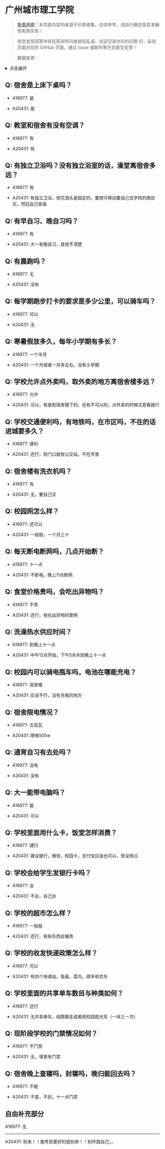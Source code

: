 # 广州城市理工学院

> [免责声明](https://colleges.chat/#_3)：本页面内容均来源于问卷收集，仅供参考，请自行确定信息准确性和真实性！

> 若您发现回答中存在答非所问或胡言乱语，欢迎记录对应的问卷 ID，前往页面对应的 GitHub 页面，通过 issue 或邮件等方式提交反馈！

> 数据来源：

<details><summary>点击展开</summary>
<ul>
<li>A16977: 匿名 (2023 年 03 月)</li>
<li>A20431: 匿名 (2023 年 07 月)</li>
</ul>
</details>

## Q: 宿舍是上床下桌吗？

- A16977: 是

- A20431: 是

## Q: 教室和宿舍有没有空调？

- A16977: 有

- A20431: 有

## Q: 有独立卫浴吗？没有独立浴室的话，澡堂离宿舍多远？

- A16977: 有

- A20431: 有独立卫浴，但花洒头是固定的，要想可移动要自己去学校的商店买，然后自己安装

## Q: 有早自习、晚自习吗？

- A16977: 有

- A20431: 大一有晚自习，其他不清楚

## Q: 有晨跑吗？

- A16977: 无

- A20431: 没有

## Q: 每学期跑步打卡的要求是多少公里，可以骑车吗？

- A16977: 可以

- A20431: 无

## Q: 寒暑假放多久，每年小学期有多长？

- A16977: 一个半月

- A20431: 一个月或者一月多左右，没有小学期

## Q: 学校允许点外卖吗，取外卖的地方离宿舍楼多远？

- A16977: 允许

- A20431: 可以，有放到宿舍楼下的，也有不可以的，点外卖的时候注意看就行

## Q: 学校交通便利吗，有地铁吗，在市区吗，不在的话进城要多久？

- A16977: 便利

- A20431: 还行，校门口就有公交站，不在市里

## Q: 宿舍楼有洗衣机吗？

- A16977: 有

- A20431: 无，要自己买

## Q: 校园网怎么样？

- A16977: 还可以

- A20431: 一般般，一个月三十

## Q: 每天断电断网吗，几点开始断？

- A16977: 十一点

- A20431: 不断电，晚上11点断网

## Q: 食堂价格贵吗，会吃出异物吗？

- A16977: 不贵

- A20431: 还行，有吃出异物的案例

## Q: 洗澡热水供应时间？

- A16977: 到晚上十一点

- A20431: 中午12点开始，下午5点半到晚上十一点

## Q: 校园内可以骑电瓶车吗，电池在哪能充电？

- A16977: 宿舍楼

- A20431: 应该不行，没有充电的地方

## Q: 宿舍限电情况？

- A16977: 五百瓦

- A20431: 限电500w

## Q: 通宵自习有去处吗？

- A16977: 没有

- A20431: 没有

## Q: 大一能带电脑吗？

- A16977: 能

- A20431: 可以

## Q: 学校里面用什么卡，饭堂怎样消费？

- A16977: 建行

- A20431: 建设银行，微信，校园卡，支付宝应该也可以，但没用过

## Q: 学校会给学生发银行卡吗？

- A16977: 会

- A20431: 不会，自己办

## Q: 学校的超市怎么样？

- A16977: 一般般

- A20431: 还行，有些东西会偏贵

## Q: 学校的收发快递政策怎么样？

- A16977: 可以

- A20431: 有四个快递站，兔喜，菜鸟，顺丰和京东

## Q: 学校里面的共享单车数目与种类如何？

- A16977: 还行

- A20431: 无共享单车，纯靠脚走或者搭校园观光车（一块三一次）

## Q: 现阶段学校的门禁情况如何？

- A16977: 不门禁

- A20431: 无，宿舍有门禁

## Q: 宿舍晚上查寝吗，封寝吗，晚归能回去吗？

- A16977: 不能

- A20431: 不差，不封，十一点门禁

## 自由补充部分

A16977: 无

***

A20431: 别来！！能考到更好的就别来！！别作践自己，。